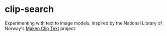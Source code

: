 # clip-search
Experimenting with text to image models, inspired by the National Library of Norway's [Maken Clip Text](https://huggingface.co/spaces/NbAiLab/maken-clip-text) project.
